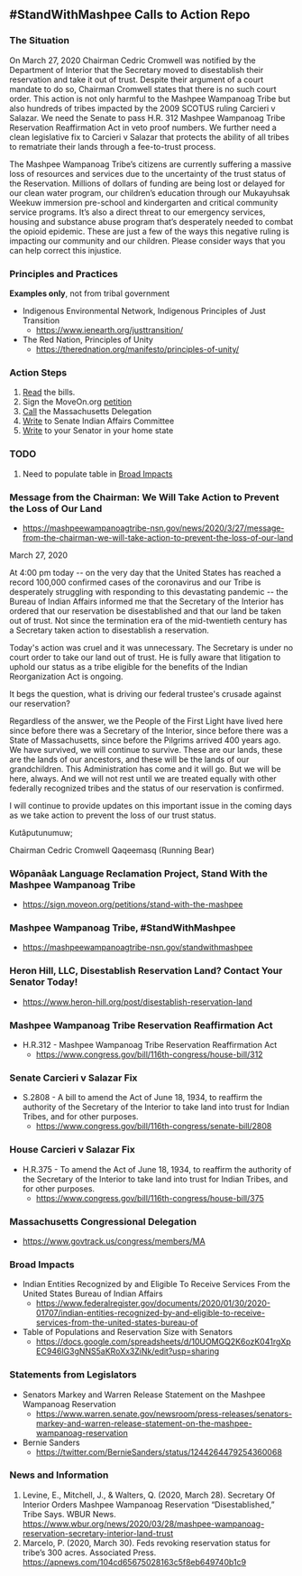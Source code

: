 ## &#35;StandWithMashpee Calls to Action Repo

### The Situation

On March 27, 2020 Chairman Cedric Cromwell was notified by the Department of Interior that the Secretary moved to disestablish their reservation and take it out of trust. Despite their argument of a court mandate to do so, Chairman Cromwell states that there is no such court order. This action is not only harmful to the Mashpee Wampanoag Tribe but also hundreds of tribes impacted by the 2009 SCOTUS ruling Carcieri v Salazar. We need the Senate to pass H.R. 312 Mashpee Wampanoag Tribe Reservation Reaffirmation Act in veto proof numbers. We further need a clean legislative fix to Carcieri v Salazar that protects the ability of all tribes to rematriate their lands through a fee-to-trust process.

The Mashpee Wampanoag Tribe’s citizens are currently suffering a massive loss of resources and services due to the uncertainty of the trust status of the Reservation. Millions of dollars of funding are being lost or delayed for our clean water program, our children’s education through our Mukayuhsak Weekuw immersion pre-school and kindergarten and critical community service programs. It’s also a direct threat to our emergency services, housing and substance abuse program that’s desperately needed to combat the opioid epidemic. These are just a few of the ways this negative ruling is impacting our community and our children. Please consider ways that you can help correct this injustice.

### Principles and Practices
**Examples only**, not from tribal government
- Indigenous Environmental Network, Indigenous Principles of Just Transition
    - https://www.ienearth.org/justtransition/
- The Red Nation, Principles of Unity
    - https://therednation.org/manifesto/principles-of-unity/

### Action Steps

1. [Read](#mashpee-wampanoag-tribe-reservation-reaffirmation-act) the bills.
2. Sign the MoveOn.org [petition](https://sign.moveon.org/petitions/stand-with-the-mashpee?fbclid=IwAR3ywOVe0y54HxEbWhOL7J-NH4trvQaOhh-jK5noSlUPVqDAujNCZbld7h8)
3. [Call](https://www.govtrack.us/congress/members/MA) the Massachusetts Delegation
4. [Write](https://mashpeewampanoagtribe-nsn.gov/standwithmashpee) to Senate Indian Affairs Committee
5. [Write](https://www.heron-hill.org/post/disestablish-reservation-land) to your Senator in your home state

### TODO
1. Need to populate table in [Broad Impacts](#broad-impacts)

### Message from the Chairman: We Will Take Action to Prevent the Loss of Our Land
- https://mashpeewampanoagtribe-nsn.gov/news/2020/3/27/message-from-the-chairman-we-will-take-action-to-prevent-the-loss-of-our-land

March 27, 2020

At  4:00 pm today -- on the very day that the United States has reached a record 100,000 confirmed cases of the coronavirus and our Tribe is desperately struggling with responding to this devastating pandemic --  the Bureau of Indian Affairs informed me that the Secretary of the Interior has ordered that our reservation be disestablished and that our  land be taken out of trust.  Not since the termination era of the  mid-twentieth century has a Secretary taken action to disestablish a reservation.

Today's action was cruel and it was unnecessary. The Secretary is under no court order to take our land out of trust.  He is fully aware that litigation to uphold our status as a tribe eligible for the benefits of the Indian Reorganization Act is ongoing.

It begs the question, what is driving our federal trustee's crusade against our reservation?

Regardless of the answer, we the People of the First Light have lived here since before there was a Secretary of the Interior, since before there was a State of Massachusetts, since before the Pilgrims arrived 400 years  ago.  We have survived, we will continue to survive.  These are our lands, these are the lands of our ancestors, and these will be the lands of our grandchildren.  This Administration has come and it will go.  But we will be here, always.  And we will not rest until we are treated equally with other federally recognized tribes and the status of our reservation is confirmed.

I  will continue to provide updates on this important issue in the coming days as we take action to prevent the loss of our trust status.

Kutâputunumuw;

Chairman Cedric Cromwell
Qaqeemasq (Running Bear)

### Wôpanâak Language Reclamation Project, Stand With the Mashpee Wampanoag Tribe

- https://sign.moveon.org/petitions/stand-with-the-mashpee

### Mashpee Wampanoag Tribe, &#35;StandWithMashpee

- https://mashpeewampanoagtribe-nsn.gov/standwithmashpee

### Heron Hill, LLC, Disestablish Reservation Land? Contact Your Senator Today!

- https://www.heron-hill.org/post/disestablish-reservation-land

### Mashpee Wampanoag Tribe Reservation Reaffirmation Act

- H.R.312 - Mashpee Wampanoag Tribe Reservation Reaffirmation Act
    - https://www.congress.gov/bill/116th-congress/house-bill/312

### Senate Carcieri v Salazar Fix

- S.2808 - A bill to amend the Act of June 18, 1934, to reaffirm the authority of the Secretary of the Interior to take land into trust for Indian Tribes, and for other purposes.
    - https://www.congress.gov/bill/116th-congress/senate-bill/2808

### House Carcieri v Salazar Fix

- H.R.375 - To amend the Act of June 18, 1934, to reaffirm the authority of the Secretary of the Interior to take land into trust for Indian Tribes, and for other purposes.
    - https://www.congress.gov/bill/116th-congress/house-bill/375

### Massachusetts Congressional Delegation

- https://www.govtrack.us/congress/members/MA

### Broad Impacts

- Indian Entities Recognized by and Eligible To Receive Services From the United States Bureau of Indian Affairs
    - https://www.federalregister.gov/documents/2020/01/30/2020-01707/indian-entities-recognized-by-and-eligible-to-receive-services-from-the-united-states-bureau-of
- Table of Populations and Reservation Size with Senators
    - https://docs.google.com/spreadsheets/d/10UOMGQ2K6ozK041rgXpEC946lG3gNNS5aKRoXx3ZiNk/edit?usp=sharing

### Statements from Legislators
- Senators Markey and Warren Release Statement on the Mashpee Wampanoag Reservation
    - https://www.warren.senate.gov/newsroom/press-releases/senators-markey-and-warren-release-statement-on-the-mashpee-wampanoag-reservation
- Bernie Sanders
    - https://twitter.com/BernieSanders/status/1244264479254360068

### News and Information
1. Levine, E., Mitchell, J., & Walters, Q. (2020, March 28). Secretary Of Interior Orders Mashpee Wampanoag Reservation “Disestablished,” Tribe Says. WBUR News. https://www.wbur.org/news/2020/03/28/mashpee-wampanoag-reservation-secretary-interior-land-trust
2. Marcelo, P. (2020, March 30). Feds revoking reservation status for tribe’s 300 acres. Associated Press. https://apnews.com/104cd65675028163c5f8eb649740b1c9

